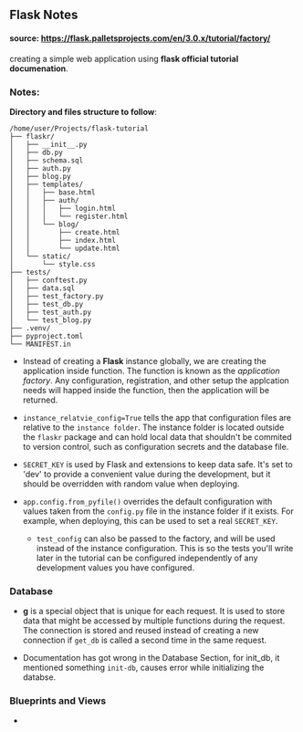 ## Flask Notes
#### source: https://flask.palletsprojects.com/en/3.0.x/tutorial/factory/

creating a simple web application using **flask official tutorial documenation**.

### Notes:

**Directory and files structure to follow**:

```
/home/user/Projects/flask-tutorial
├── flaskr/
│   ├── __init__.py
│   ├── db.py
│   ├── schema.sql
│   ├── auth.py
│   ├── blog.py
│   ├── templates/
│   │   ├── base.html
│   │   ├── auth/
│   │   │   ├── login.html
│   │   │   └── register.html
│   │   └── blog/
│   │       ├── create.html
│   │       ├── index.html
│   │       └── update.html
│   └── static/
│       └── style.css
├── tests/
│   ├── conftest.py
│   ├── data.sql
│   ├── test_factory.py
│   ├── test_db.py
│   ├── test_auth.py
│   └── test_blog.py
├── .venv/
├── pyproject.toml
└── MANIFEST.in
```

- Instead of creating a **Flask** instance globally, we are creating the application inside function. The function is known as the *application factory*. Any configuration, registration, and other setup the applcation needs will happed inside the function, then the application will be returned.

- `instance_relatvie_config=True` tells the app that configuration files are relative to the `instance folder`. The instance folder is located outside the `flaskr` package and can hold local data that shouldn't be commited to version control, such as configuration secrets and the database file.

- `SECRET_KEY` is used by Flask and extensions to keep data safe. It's set to 'dev' to provide a convenient value during the development, but it should be overridden with random value when deploying.

- `app.config.from_pyfile()` overrides the default configuration with values taken from the `config.py` file in the instance folder if it exists. For example, when deploying, this can be used to set a real `SECRET_KEY`.

    - `test_config` can also be passed to the factory, and will be used instead of the instance configuration. This is so the tests you'll write later in the tutorial can be configured independently of any development values you have configured.

### Database

- **g** is a special object that is unique for each request. It is used to store data that might be accessed by multiple functions during the request. The connection is stored and reused instead of creating a new connection if `get_db` is called a second time in the same request.

- Documentation has got wrong in the Database Section, for init_db, it mentioned something `init-db`, causes error while initializing the databse.

### Blueprints and Views

- 

